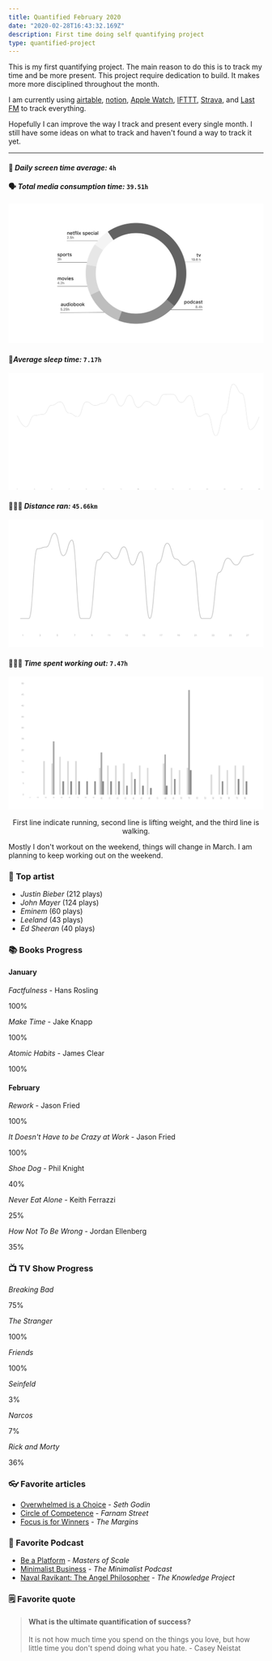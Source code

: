 ```yaml
---
title: Quantified February 2020
date: "2020-02-28T16:43:32.169Z"
description: First time doing self quantifying project
type: quantified-project
---
```


This is my first quantifying project. The main reason to do this is to track my time and be more present. This project require dedication to build. It makes more more disciplined throughout the month.

I am currently using [airtable](https://airtable.com), [notion](https://notion.so), [Apple Watch](https://www.apple.com/id/watch/), [IFTTT](https://ifttt.com/), [Strava](https://strava.com), and [Last FM](https://last.fm) to track everything.

Hopefully I can improve the way I track and present every single month. I still have some ideas on what to track and haven't found a way to track it yet.

---

#### 📱 *Daily screen time average:* `4h`

#### 🗣 *Total media consumption time:* `39.51h`

![Media Chart](./media.png)


#### 🛌*Average sleep time:* `7.17h`

![Sleep Chart](./sleep.png)

#### 🏃🏻‍♂️ *Distance ran:* `45.66km`

![Running chart](./run.png)

#### 🏋🏻‍♀️ *Time spent working out:* `7.47h`

![Workout chart](./workout.png)

<p align="center">First line indicate running, second line is lifting weight, and the third line is walking.</p>

Mostly I don't workout on the weekend, things will change in March. I am planning to keep working out on the weekend.

### 🎤 Top artist

- *Justin Bieber* (212 plays)
- *John Mayer* (124 plays)
- *Eminem* (60 plays)
- *Leeland* (43 plays)
- *Ed Sheeran* (40 plays)

### 📚 Books Progress

#### January

*Factfulness* - Hans Rosling
<div class="progress-wrapper">
  <div class="progress-bar">
    <div class="inner" style="width: 100%"></div>
  </div>
  <span>100%</span>
</div>

*Make Time* - Jake Knapp
<div class="progress-wrapper">
  <div class="progress-bar">
    <div class="inner" style="width: 100%"></div>
  </div>
  <span>100%</span>
</div>

*Atomic Habits* - James Clear
<div class="progress-wrapper">
  <div class="progress-bar">
    <div class="inner" style="width: 100%"></div>
  </div>
  <span>100%</span>
</div>

#### February

*Rework* - Jason Fried
<div class="progress-wrapper">
  <div class="progress-bar">
    <div class="inner" style="width: 100%"></div>
  </div>
  <span>100%</span>
</div>


*It Doesn't Have to be Crazy at Work* - Jason Fried
<div class="progress-wrapper">
  <div class="progress-bar">
    <div class="inner" style="width: 100%"></div>
  </div>
  <span>100%</span>
</div>

*Shoe Dog* - Phil Knight
<div class="progress-wrapper">
  <div class="progress-bar">
    <div class="inner" style="width: 40%"></div>
  </div>
  <span>40%</span>
</div>

*Never Eat Alone* - Keith Ferrazzi
<div class="progress-wrapper">
  <div class="progress-bar">
    <div class="inner" style="width: 25%"></div>
  </div>
  <span>25%</span>
</div>

*How Not To Be Wrong* - Jordan Ellenberg
<div class="progress-wrapper">
  <div class="progress-bar">
    <div class="inner" style="width: 35%"></div>
  </div>
  <span>35%</span>
</div>



### 📺 TV Show Progress
*Breaking Bad*
<div class="progress-wrapper">
  <div class="progress-bar">
    <div class="inner" style="width: 75%"></div>
  </div>
  <span>75%</span>
</div>

*The Stranger*
<div class="progress-wrapper">
  <div class="progress-bar">
    <div class="inner" style="width: 100%"></div>
  </div>
  <span>100%</span>
</div>

*Friends*
<div class="progress-wrapper">
  <div class="progress-bar">
    <div class="inner" style="width: 100%"></div>
  </div>
  <span>100%</span>
</div>

*Seinfeld*
<div class="progress-wrapper">
  <div class="progress-bar">
    <div class="inner" style="width: 3%"></div>
  </div>
  <span>3%</span>
</div>

*Narcos*
<div class="progress-wrapper">
  <div class="progress-bar">
    <div class="inner" style="width: 7%"></div>
  </div>
  <span>7%</span>
</div>

*Rick and Morty*
<div class="progress-wrapper">
  <div class="progress-bar">
    <div class="inner" style="width: 36%"></div>
  </div>
  <span>36%</span>
</div>


### 👓 Favorite articles

- [Overwhelmed is a Choice](https://seths.blog/2020/02/overwhelmed-is-a-choice/) - *Seth Godin*
- [Circle of Competence](https://fs.blog/2013/12/circle-of-competence/) - *Farnam Street*
- [Focus is for Winners](https://themargins.substack.com/p/focus-is-for-winners) - *The Margins* 

### 🎤 Favorite Podcast

- [Be a Platform](https://mastersofscale.com/tobi-lutke-be-a-platform/) - *Masters of Scale*
- [Minimalist Business](https://open.spotify.com/episode/4DrtQ2TCTLF9QowKEDTOGX?si=so5Txc-QSaesJCW6HtpG9g) - *The Minimalist Podcast*
- [Naval Ravikant: The Angel Philosopher](https://open.spotify.com/episode/5W0RQCDr28VSxVZOYJn3f5?si=z91n2I6OS0-fgcrSEl0F2g) - *The Knowledge Project*

### 🗒 Favorite quote

> #### What is the ultimate quantification of success? 
>
> It is not how much time you spend on the things you love, but how little time you don't spend doing what you hate. - Casey Neistat

